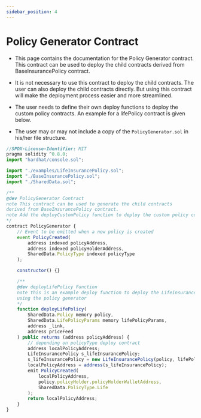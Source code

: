 ```yaml
---
sidebar_position: 4
---
```


# Policy Generator Contract

- This page contains the documentation for the Policy Generator contract. This contract can be used to deploy the child contracts derived from BaseInsurancePolicy contract.

- It is not necessary to use this contract to deploy the child contracts. The user can also deploy the child contracts directly. But using this contract will make the deployment process easier and more streamlined.

- The user needs to define their own deploy functions to deploy the custom policy contracts. An example for a lifePolicy contract is given below.

- The user may or may not include a copy of the `PolicyGenerator.sol` in his/her file structure.

```js
//SPDX-License-Identifier: MIT
pragma solidity ^0.8.0;
import "hardhat/console.sol";

import "./examples/LifeInsurancePolicy.sol";
import "./BaseInsurancePolicy.sol";
import "./SharedData.sol";

/**
@dev PolicyGenerator Contract
note This contract can be used to generate the child contracts
derived from BaseInsurancePolicy contract.
note Add the deployCustomPolicy function to deploy the custom policy contracts
*/
contract PolicyGenerator {
    // Event to be emitted when a new policy is created
    event PolicyCreated(
        address indexed policyAddress,
        address indexed policyHolderAddress,
        SharedData.PolicyType indexed policyType
    );

    constructor() {}

    /**
    @dev deployLifePolicy Function
    note this is an example deploy function to deploy the LifeInsurancePolicy contract
    using the policy generator
    */
    function deployLifePolicy(
        SharedData.Policy memory policy,
        SharedData.LifePolicyParams memory lifePolicyParams,
        address _link,
        address priceFeed
    ) public returns (address policyAddress) {
        // depending on policyType deploy contract
        address localPolicyAddress;
        LifeInsurancePolicy s_lifeInsurancePolicy;
        s_lifeInsurancePolicy = new LifeInsurancePolicy(policy, lifePolicyParams, _link, priceFeed);
        localPolicyAddress = address(s_lifeInsurancePolicy);
        emit PolicyCreated(
            localPolicyAddress,
            policy.policyHolder.policyHolderWalletAddress,
            SharedData.PolicyType.Life
        );
        return localPolicyAddress;
    }
}

```

